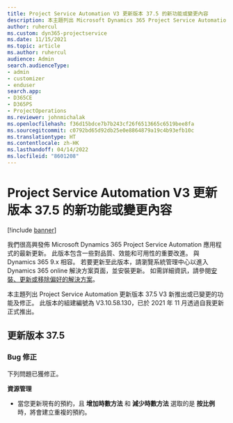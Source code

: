 ```yaml
---
title: Project Service Automation V3 更新版本 37.5 的新功能或變更內容
description: 本主題列出 Microsoft Dynamics 365 Project Service Automation 更新版本 37.5 V3 中可用的功能與修正。
author: ruhercul
ms.custom: dyn365-projectservice
ms.date: 11/15/2021
ms.topic: article
ms.author: ruhercul
audience: Admin
search.audienceType:
- admin
- customizer
- enduser
search.app:
- D365CE
- D365PS
- ProjectOperations
ms.reviewer: johnmichalak
ms.openlocfilehash: f36d15bdce7b7b243cf26f6513665c6519bee8fa
ms.sourcegitcommit: c0792bd65d92db25e0e8864879a19c4b93efb10c
ms.translationtype: HT
ms.contentlocale: zh-HK
ms.lasthandoff: 04/14/2022
ms.locfileid: "8601208"
---
```

# <a name="whats-new-or-changed-in-project-service-automation-update-release-375-v3"></a>Project Service Automation V3 更新版本 37.5 的新功能或變更內容

[!include [banner](../includes/psa-now-project-operations.md)]

我們很高興發佈 Microsoft Dynamics 365 Project Service Automation 應用程式的最新更新。 此版本包含一些對品質、效能和可用性的重要改進。 與 Dynamics 365 9.x 相容。 若要更新至此版本，請瀏覽系統管理中心以進入 Dynamics 365 online 解決方案頁面，並安裝更新。 如需詳細資訊，請參閱[安裝、更新或移除偏好的解決方案](/power-platform/admin/install-remove-preferred-solution)。

本主題列出 Project Service Automation 更新版本 37.5 V3 新推出或已變更的功能及修正。 此版本的組建編號為 V3.10.58.130，已於 2021 年 11 月透過自我更新正式推出。

## <a name="update-release-375"></a>更新版本 37.5

### <a name="bug-fixes"></a>Bug 修正

下列問題已獲修正。

**資源管理**
- 當您更新現有的預約，且 **增加時數方法** 和 **減少時數方法** 選取的是 **按比例** 時，將會建立重複的預約。
